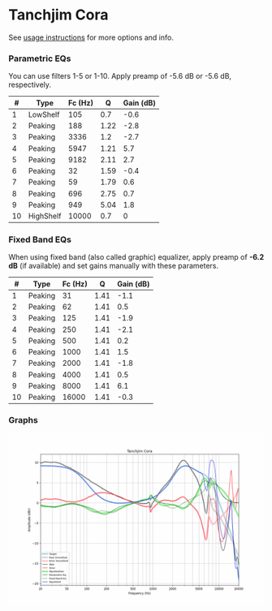 # Tanchjim Cora
See [usage instructions](https://github.com/jaakkopasanen/AutoEq#usage) for more options and info.

### Parametric EQs
You can use filters 1-5 or 1-10. Apply preamp of -5.6 dB or -5.6 dB, respectively.

|   # | Type      |   Fc (Hz) |    Q |   Gain (dB) |
|-----|-----------|-----------|------|-------------|
|   1 | LowShelf  |       105 | 0.7  |        -0.6 |
|   2 | Peaking   |       188 | 1.22 |        -2.8 |
|   3 | Peaking   |      3336 | 1.2  |        -2.7 |
|   4 | Peaking   |      5947 | 1.21 |         5.7 |
|   5 | Peaking   |      9182 | 2.11 |         2.7 |
|   6 | Peaking   |        32 | 1.59 |        -0.4 |
|   7 | Peaking   |        59 | 1.79 |         0.6 |
|   8 | Peaking   |       696 | 2.75 |         0.7 |
|   9 | Peaking   |       949 | 5.04 |         1.8 |
|  10 | HighShelf |     10000 | 0.7  |         0   |

### Fixed Band EQs
When using fixed band (also called graphic) equalizer, apply preamp of **-6.2 dB** (if available) and set gains manually with these parameters.

|   # | Type    |   Fc (Hz) |    Q |   Gain (dB) |
|-----|---------|-----------|------|-------------|
|   1 | Peaking |        31 | 1.41 |        -1.1 |
|   2 | Peaking |        62 | 1.41 |         0.5 |
|   3 | Peaking |       125 | 1.41 |        -1.9 |
|   4 | Peaking |       250 | 1.41 |        -2.1 |
|   5 | Peaking |       500 | 1.41 |         0.2 |
|   6 | Peaking |      1000 | 1.41 |         1.5 |
|   7 | Peaking |      2000 | 1.41 |        -1.8 |
|   8 | Peaking |      4000 | 1.41 |         0.5 |
|   9 | Peaking |      8000 | 1.41 |         6.1 |
|  10 | Peaking |     16000 | 1.41 |        -0.3 |

### Graphs
![](./Tanchjim%20Cora.png)
